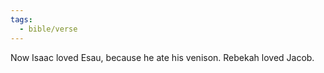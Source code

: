 ```yaml
---
tags:
  - bible/verse
---
```

Now Isaac loved Esau, because he ate his venison. Rebekah loved Jacob.